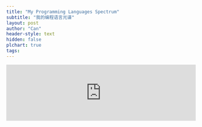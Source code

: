 ```yaml
---
title: "My Programming Languages Spectrum"
subtitle: "我的编程语言光谱"
layout: post
author: "Can"
header-style: text
hidden: false
plchart: true
tags:
---
```


<iframe 
  id="chart"
  src="https://huangxuan.me/PL-chart/"
  frameborder="0" 
  scrolling="no" 
  style="width: 100%">
</iframe>
